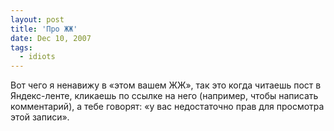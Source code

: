 ```yaml
---
layout: post
title: 'Про ЖЖ'
date: Dec 10, 2007
tags:
  - idiots
---
```


Вот чего я ненавижу в «этом вашем ЖЖ», так это когда читаешь пост в Яндекс-ленте, кликаешь по ссылке на него (например, чтобы написать комментарий), а тебе говорят: «у вас недостаточно прав для просмотра этой записи».
